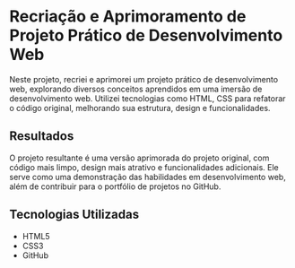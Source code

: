 # Recriação e Aprimoramento de Projeto Prático de Desenvolvimento Web

Neste projeto, recriei e aprimorei um projeto prático de desenvolvimento web, 
explorando diversos conceitos aprendidos em uma imersão de desenvolvimento web. 
Utilizei tecnologias como HTML, CSS para refatorar o código original, 
melhorando sua estrutura, design e funcionalidades.

## Resultados

O projeto resultante é uma versão aprimorada do projeto original, com código mais limpo, design mais atrativo e funcionalidades adicionais. 
Ele serve como uma demonstração das habilidades em desenvolvimento web, além de contribuir para o portfólio de projetos no GitHub.

## Tecnologias Utilizadas

- HTML5
- CSS3
- GitHub


